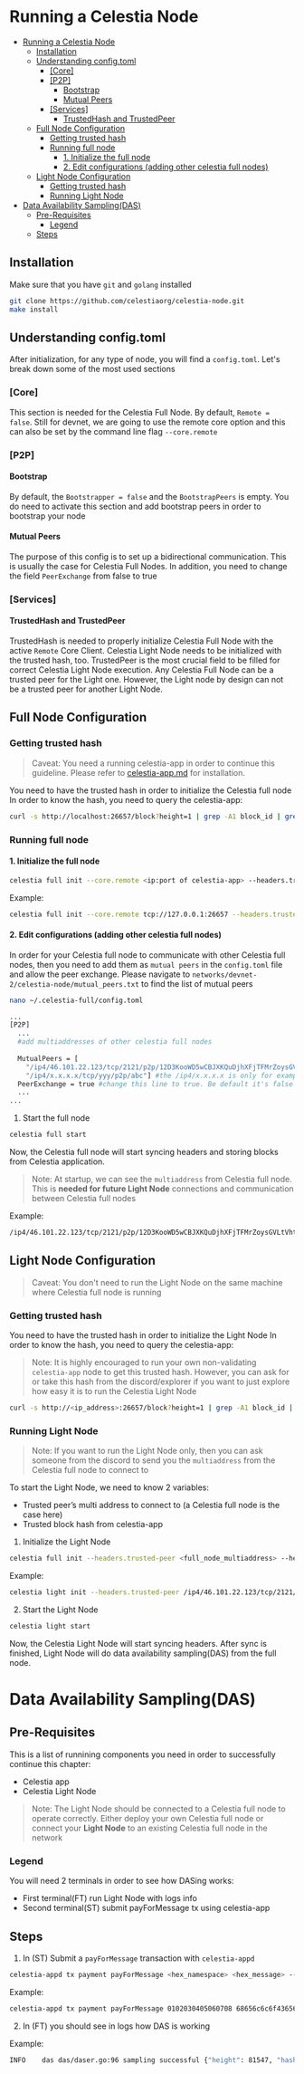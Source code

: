 # Running a Celestia Node

- [Running a Celestia Node](#running-a-celestia-node)
  - [Installation](#installation)
  - [Understanding config.toml](#understanding-configtoml)
    - [[Core]](#core)
    - [[P2P]](#p2p)
      - [Bootstrap](#bootstrap)
      - [Mutual Peers](#mutual-peers)
    - [[Services]](#services)
      - [TrustedHash and TrustedPeer](#trustedhash-and-trustedpeer)
  - [Full Node Configuration](#full-node-configuration)
    - [Getting trusted hash](#getting-trusted-hash)
    - [Running full node](#running-full-node)
      - [1. Initialize the full node](#1-initialize-the-full-node)
      - [2. Edit configurations (adding other celestia full nodes)](#2-edit-configurations-adding-other-celestia-full-nodes)
  - [Light Node Configuration](#light-node-configuration)
    - [Getting trusted hash](#getting-trusted-hash-1)
    - [Running Light Node](#running-light-node)
- [Data Availability Sampling(DAS)](#data-availability-samplingdas)
  - [Pre-Requisites](#pre-requisites)
    - [Legend](#legend)
  - [Steps](#steps)

## Installation
Make sure that you have `git` and `golang` installed
```sh
git clone https://github.com/celestiaorg/celestia-node.git
make install
```

## Understanding config.toml
After initialization, for any type of node, you will find a `config.toml`. Let's break down some of the most used sections
### [Core]
This section is needed for the Celestia Full Node. By default, `Remote = false`. Still for devnet, we are going to use the remote core option and this can also be set
by the command line flag `--core.remote` 

### [P2P]
#### Bootstrap
By default, the `Bootstrapper = false` and the `BootstrapPeers` is empty. You do need to activate this section and add bootstrap peers in order to bootstrap your node

#### Mutual Peers
The purpose of this config is to set up a bidirectional communication. This is usually the case for Celestia Full Nodes. In addition, you need to change the field 
`PeerExchange` from false to true

### [Services]
#### TrustedHash and TrustedPeer
TrustedHash is needed to properly initialize Celestia Full Node with the active `Remote` Core Client. Celestia Light Node needs to be initialized with the trusted hash, too.
TrustedPeer is the most crucial field to be filled for correct Celestia Light Node execution. Any Celestia Full Node can be a trusted peer for the Light one. However, the Light node
by design can not be a trusted peer for another Light Node.


## Full Node Configuration

### Getting trusted hash
> Caveat: You need a running celestia-app in order to continue this guideline. Please refer to [celestia-app.md](https://github.com/celestiaorg/networks/celestia-app.md) for installation.


You need to have the trusted hash in order to initialize the Celestia full node
In order to know the hash, you need to query the celestia-app:
```sh
curl -s http://localhost:26657/block?height=1 | grep -A1 block_id | grep hash
```

### Running full node
#### 1. Initialize the full node
```sh
celestia full init --core.remote <ip:port of celestia-app> --headers.trusted-hash <hash_from_celestia_app>
```

Example:
```sh 
celestia full init --core.remote tcp://127.0.0.1:26657 --headers.trusted-hash 4632277C441CA6155C4374AC56048CF4CFE3CBB2476E07A548644435980D5E17
```

#### 2. Edit configurations (adding other celestia full nodes)

In order for your Celestia full node to communicate with other Celestia full nodes, then you need to add them as `mutual peers` in the `config.toml` file and allow the peer exchange. Please navigate to `networks/devnet-2/celestia-node/mutual_peers.txt` to find the list of mutual peers
```sh
nano ~/.celestia-full/config.toml
```
```sh
...
[P2P]
  ...
  #add multiaddresses of other celestia full nodes
  
  MutualPeers = [
    "/ip4/46.101.22.123/tcp/2121/p2p/12D3KooWD5wCBJXKQuDjhXFjTFMrZoysGVLtVht5hMoVbSLCbV22", 
    "/ip4/x.x.x.x/tcp/yyy/p2p/abc"] #the /ip4/x.x.x.x is only for example. Don't add it! 
  PeerExchange = true #change this line to true. Be default it's false
  ...
...
```

1. Start the full node
```sh
celestia full start
```
Now, the Celestia full node will start syncing headers and storing blocks from Celestia application. 

> Note: At startup, we can see the `multiaddress` from Celestia full node. This is <b>needed for future Light Node</b> connections and communication between Celestia full nodes

Example:
```sh
/ip4/46.101.22.123/tcp/2121/p2p/12D3KooWD5wCBJXKQuDjhXFjTFMrZoysGVLtVht5hMoVbSLCbV22
```

## Light Node Configuration

> Caveat: You don't need to run the Light Node on the same machine where Celestia full node is running

### Getting trusted hash
You need to have the trusted hash in order to initialize the Light Node
In order to know the hash, you need to query the celestia-app:

> Note: It is highly encouraged to run your own non-validating `celestia-app` node to get this trusted hash. However, you can ask for or take this hash from the discord/explorer if you want to just explore how easy it is to run the Celestia Light Node
```sh
curl -s http://<ip_address>:26657/block?height=1 | grep -A1 block_id | grep hash
``` 

### Running Light Node
> Note: If you want to run the Light Node only, then you can ask someone from the discord to send you the `multiaddress` from the Celestia full node to connect to

To start the Light Node, we need to know 2 variables:
- Trusted peer’s multi address to connect to (a Celestia full node is the case here)
- Trusted block hash from celestia-app

1. Initialize the Light Node

```sh
celestia full init --headers.trusted-peer <full_node_multiaddress> --headers.trusted-hash <hash_from_celestia_app>
```

Example: 

```sh 
celestia light init --headers.trusted-peer /ip4/46.101.22.123/tcp/2121/p2p/12D3KooWD5wCBJXKQuDjhXFjTFMrZoysGVLtVht5hMoVbSLCbV22 --headers.trusted-hash 97682277DE3BA40176315102934EDB51CD9727FE31253C326F1F9581E14E2479
```

2. Start the Light Node
```sh
celestia light start
```
Now, the Celestia Light Node will start syncing headers. After sync is finished, Light Node will do data availability sampling(DAS) from the full node.

# Data Availability Sampling(DAS)

## Pre-Requisites
This is a list of runnining components you need in order to successfully continue this chapter:
- Celestia app
- Celestia Light Node

> Note: The Light Node should be connected to a Celestia full node to operate correctly. Either deploy your own Celestia full node or connect your <b>Light Node</b> to an existing Celestia full node in the network

### Legend
You will need 2 terminals in order to see how DASing works:
- First terminal(FT) run Light Node with logs info
- Second terminal(ST) submit payForMessage tx using celestia-app

## Steps
1. In (ST) Submit a `payForMessage` transaction with `celestia-appd`
```sh
celestia-appd tx payment payForMessage <hex_namespace> <hex_message> --from <node_name> --keyring-backend <keyring-name> --chain-id <chain_name>
```
Example:
```sh 
celestia-appd tx payment payForMessage 0102030405060708 68656c6c6f43656c6573746961444153 --from eva00 --keyring-backend test --chain-id devnet-2
```
2. In (FT) you should see in logs how DAS is working

Example:
```sh
INFO	das	das/daser.go:96	sampling successful	{"height": 81547, "hash": "DE0B0EB63193FC34225BD55CCD3841C701BE841F29523C428CE3685F72246D94", "square width": 2, "finished (s)": 0.000117466}
```
